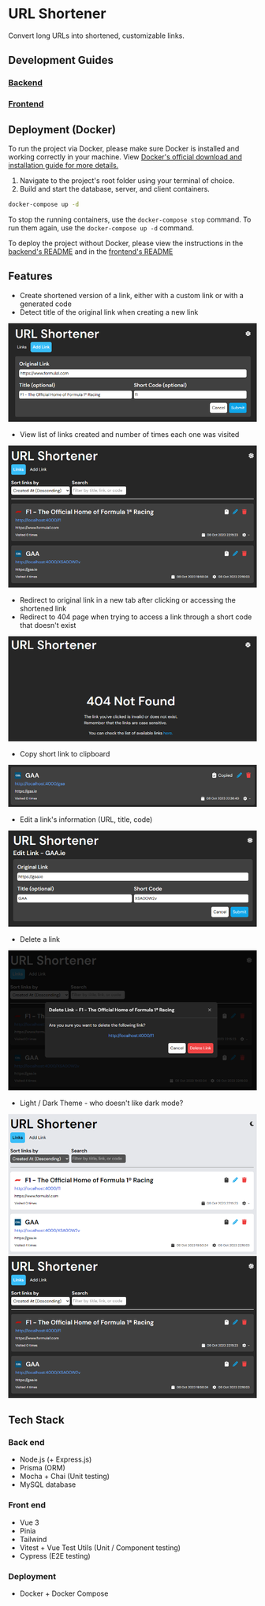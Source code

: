 # URL Shortener

Convert long URLs into shortened, customizable links.

## Development Guides

### [Backend](/server/README.md)

### [Frontend](/client/README.md)

## Deployment (Docker)

To run the project via Docker, please make sure Docker is installed and working correctly in your machine. View [Docker's official download and installation guide for more details.](https://docs.docker.com/get-docker/)

1. Navigate to the project's root folder using your terminal of choice.
2. Build and start the database, server, and client containers.
```sh
docker-compose up -d
```

To stop the running containers, use the ```docker-compose stop``` command. To run them again, use the ```docker-compose up -d``` command.

To deploy the project without Docker, please view the instructions in the [backend's README](/server/README.md) and in the [frontend's README](/client/README.md)

## Features
- Create shortened version of a link, either with a custom link or with a generated code
- Detect title of the original link when creating a new link

![Create Link](/images/create_link.png)


- View list of links created and number of times each one was visited

![Home](/images/home_dark.png)

- Redirect to original link in a new tab after clicking or accessing the shortened link
- Redirect to 404 page when trying to access a link through a short code that doesn't exist

![404](/images/404.png)

- Copy short link to clipboard

![Copy to Clipboard](/images/copy_to_clipboard.png)

- Edit a link's information (URL, title, code)

![Edit Link](/images/edit_link.png)

- Delete a link

![Delete Link](/images/delete_link.png)

- Light / Dark Theme - who doesn't like dark mode?

![Light Theme](/images/home_light.png) ![Dark Theme](/images/home_dark.png)

## Tech Stack

### Back end

- Node.js (+ Express.js)
- Prisma (ORM)
- Mocha + Chai (Unit testing)
- MySQL database

### Front end

- Vue 3
- Pinia
- Tailwind
- Vitest + Vue Test Utils (Unit / Component testing)
- Cypress (E2E testing)

### Deployment
- Docker + Docker Compose